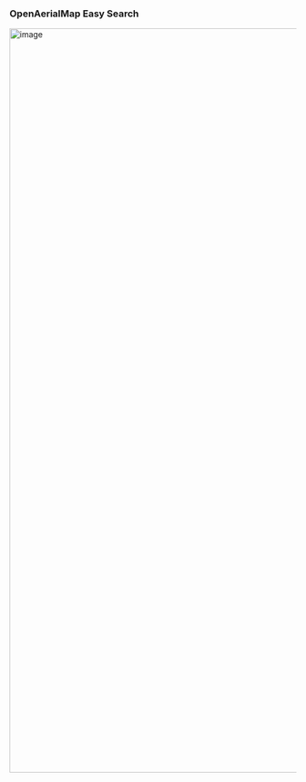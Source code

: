 ### OpenAerialMap Easy Search
<img width="1308" alt="image" src="https://github.com/kshitijrajsharma/oamsearch/assets/36752999/abd1e8c5-3ce0-49f1-a530-e4154a5fd6aa">
